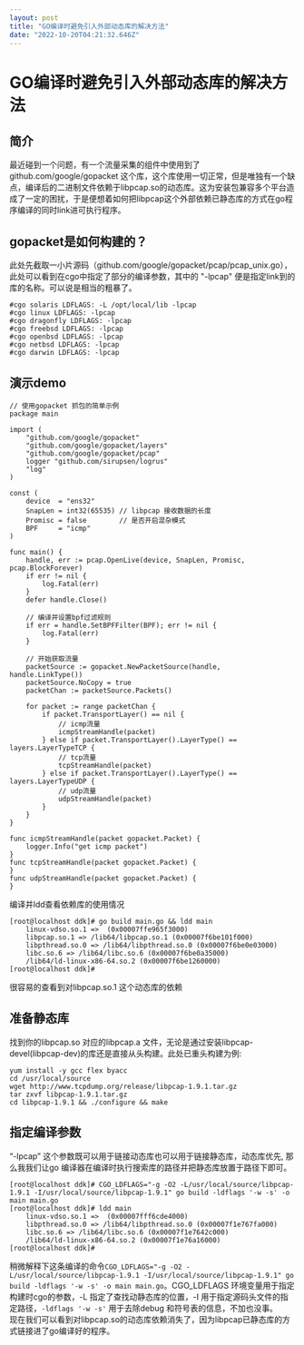 ```yaml
---
layout: post
title: "GO编译时避免引入外部动态库的解决方法"
date: "2022-10-20T04:21:32.646Z"
---
```

GO编译时避免引入外部动态库的解决方法
===================

简介
--

最近碰到一个问题，有一个流量采集的组件中使用到了github.com/google/gopacket 这个库，这个库使用一切正常，但是唯独有一个缺点，编译后的二进制文件依赖于libpcap.so的动态库。这为安装包兼容多个平台造成了一定的困扰，于是便想着如何把libpcap这个外部依赖已静态库的方式在go程序编译的同时link进可执行程序。

gopacket是如何构建的？
---------------

此处先截取一小片源码（github.com/google/gopacket/pcap/pcap\_unix.go），此处可以看到在cgo中指定了部分的编译参数，其中的 "-lpcap" 便是指定link到的库的名称。可以说是相当的粗暴了。

    #cgo solaris LDFLAGS: -L /opt/local/lib -lpcap
    #cgo linux LDFLAGS: -lpcap
    #cgo dragonfly LDFLAGS: -lpcap
    #cgo freebsd LDFLAGS: -lpcap
    #cgo openbsd LDFLAGS: -lpcap
    #cgo netbsd LDFLAGS: -lpcap
    #cgo darwin LDFLAGS: -lpcap
    

演示demo
------

    // 使用gopacket 抓包的简单示例
    package main
    
    import (
    	"github.com/google/gopacket"
    	"github.com/google/gopacket/layers"
    	"github.com/google/gopacket/pcap"
    	logger "github.com/sirupsen/logrus"
    	"log"
    )
    
    const (
    	device  = "ens32"
    	SnapLen = int32(65535) // libpcap 接收数据的长度
    	Promisc = false        // 是否开启混杂模式
    	BPF     = "icmp"
    )
    
    func main() {
    	handle, err := pcap.OpenLive(device, SnapLen, Promisc, pcap.BlockForever)
    	if err != nil {
    		log.Fatal(err)
    	}
    	defer handle.Close()
    
    	// 编译并设置bpf过滤规则
    	if err = handle.SetBPFFilter(BPF); err != nil {
    		log.Fatal(err)
    	}
    
    	// 开始获取流量
    	packetSource := gopacket.NewPacketSource(handle, handle.LinkType())
    	packetSource.NoCopy = true
    	packetChan := packetSource.Packets()
    
    	for packet := range packetChan {
    		if packet.TransportLayer() == nil {
    			// icmp流量
    			icmpStreamHandle(packet)
    		} else if packet.TransportLayer().LayerType() == layers.LayerTypeTCP {
    			// tcp流量
    			tcpStreamHandle(packet)
    		} else if packet.TransportLayer().LayerType() == layers.LayerTypeUDP {
    			// udp流量
    			udpStreamHandle(packet)
    		}
    	}
    }
    
    func icmpStreamHandle(packet gopacket.Packet) {
    	logger.Info("get icmp packet")
    }
    func tcpStreamHandle(packet gopacket.Packet) {
    }
    func udpStreamHandle(packet gopacket.Packet) {
    }
    

编译并ldd查看依赖库的使用情况

    [root@localhost ddk]# go build main.go && ldd main
    	linux-vdso.so.1 =>  (0x00007ffe965f3000)
    	libpcap.so.1 => /lib64/libpcap.so.1 (0x00007f6be101f000)
    	libpthread.so.0 => /lib64/libpthread.so.0 (0x00007f6be0e03000)
    	libc.so.6 => /lib64/libc.so.6 (0x00007f6be0a35000)
    	/lib64/ld-linux-x86-64.so.2 (0x00007f6be1260000)
    [root@localhost ddk]# 
    

很容易的查看到对libpcap.so.1 这个动态库的依赖

准备静态库
-----

找到你的libpcap.so 对应的libpcap.a 文件，无论是通过安装libpcap-devel(libpcap-dev)的库还是直接从头构建。此处已重头构建为例:

    yum install -y gcc flex byacc
    cd /usr/local/source
    wget http://www.tcpdump.org/release/libpcap-1.9.1.tar.gz
    tar zxvf libpcap-1.9.1.tar.gz
    cd libpcap-1.9.1 && ./configure && make
    

指定编译参数
------

“-lpcap” 这个参数既可以用于链接动态库也可以用于链接静态库，动态库优先, 那么我我们让go 编译器在编译时执行搜索库的路径并把静态库放置于路径下即可。

    [root@localhost ddk]# CGO_LDFLAGS="-g -O2 -L/usr/local/source/libpcap-1.9.1 -I/usr/local/source/libpcap-1.9.1" go build -ldflags '-w -s' -o main main.go
    [root@localhost ddk]# ldd main
    	linux-vdso.so.1 =>  (0x00007fff6cde4000)
    	libpthread.so.0 => /lib64/libpthread.so.0 (0x00007f1e767fa000)
    	libc.so.6 => /lib64/libc.so.6 (0x00007f1e7642c000)
    	/lib64/ld-linux-x86-64.so.2 (0x00007f1e76a16000)
    [root@localhost ddk]# 
    

稍微解释下这条编译的命令`CGO_LDFLAGS="-g -O2 -L/usr/local/source/libpcap-1.9.1 -I/usr/local/source/libpcap-1.9.1" go build -ldflags '-w -s' -o main main.go`。CGO\_LDFLAGS 环境变量用于指定构建时cgo的参数，-L 指定了查找动静态库的位置，-I 用于指定源码头文件的指定路径，`-ldflags '-w -s'` 用于去除debug 和符号表的信息，不加也没事。  
现在我们可以看到对libpcap.so的动态库依赖消失了，因为libpcap已静态库的方式链接进了go编译好的程序。